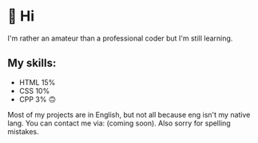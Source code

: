 👋 Hi
=======
I'm rather an amateur than a professional coder but I'm still learning.

My skills:
----------
* HTML 15%
* CSS 10%
* CPP 3% 🙃

Most of my projects are in English, but not all because eng isn't my native lang.
You can contact me via: (coming soon).
Also sorry for spelling mistakes.
<!---
Deerrorer/Deerrorer is a ✨ special ✨ repository because its `README.md` (this file) appears on your GitHub profile.
You can click the Preview link to take a look at your changes.
--->
